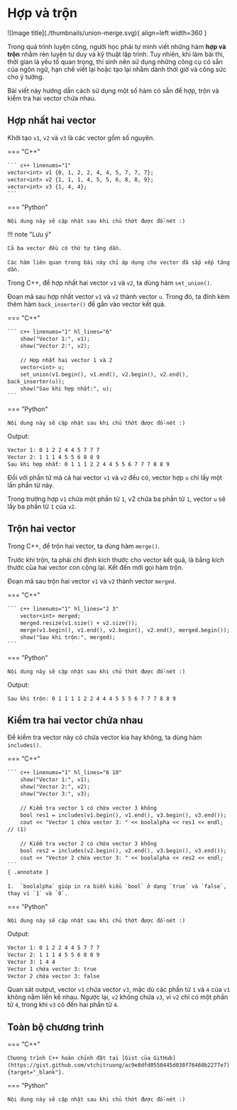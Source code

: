 # Hợp và trộn

<div class="result" markdown>
![Image title](./thumbnails/union-merge.svg){ align=left width=360 }

Trong quá trình luyện công, người học phải tự mình viết những hàm **hợp và trộn** nhằm rèn luyện tư duy và kỹ thuật lập trình. Tuy nhiên, khi làm bài thi, thời gian là yếu tố quan trọng, thí sinh nên sử dụng những công cụ có sẵn của ngôn ngữ, hạn chế viết lại hoặc tạo lại nhằm dành thời giờ và công sức cho ý tưởng.

Bài viết này hướng dẫn cách sử dụng một số hàm có sẵn để hợp, trộn và kiểm tra hai vector chứa nhau.

## Hợp nhất hai vector

Khởi tạo `v1`, `v2` và `v3` là các vector gồm số nguyên.

=== "C++"

    ``` c++ linenums="1"
    vector<int> v1 {0, 1, 2, 2, 4, 4, 5, 7, 7, 7};
    vector<int> v2 {1, 1, 1, 4, 5, 5, 6, 8, 8, 9};
    vector<int> v3 {1, 4, 4};
    ```
=== "Python"

    Nội dung này sẽ cập nhật sau khi chủ thớt được đồ-nét :)

!!! note "Lưu ý"

    Cả ba vector đều có thứ tự tăng dần.

    Các hàm liên quan trong bài này chỉ áp dụng cho vector đã sắp xếp tăng dần.

Trong C++, để hợp nhất hai vector `v1` và `v2`, ta dùng hàm `set_union()`. 

Đoạn mã sau hợp nhất vector `v1` và `v2` thành vector `u`. Trong đó, ta đính kèm thêm hàm `back_inserter()` để gắn vào vector kết quả.

=== "C++"

    ``` c++ linenums="1" hl_lines="6"
        show("Vector 1:", v1);
        show("Vector 2:", v2);
        
        // Hợp nhất hai vector 1 và 2
        vector<int> u;
        set_union(v1.begin(), v1.end(), v2.begin(), v2.end(), back_inserter(u));
        show("Sau khi hợp nhất:", u);
    ```
=== "Python"

    Nội dung này sẽ cập nhật sau khi chủ thớt được đồ-nét :)

Output:

```pycon
Vector 1: 0 1 2 2 4 4 5 7 7 7 
Vector 2: 1 1 1 4 5 5 6 8 8 9
Sau khi hợp nhất: 0 1 1 1 2 2 4 4 5 5 6 7 7 7 8 8 9
```

Đối với phần tử mà cả hai vector `v1` và `v2` đều có, vector hợp `u` chỉ lấy một lần phần tử này.

Trong trường hợp `v1` chứa một phần tử `1`, v2 chứa ba phần tử `1`, vector `u` sẽ lấy ba phần tử `1` của `v2`.

## Trộn hai vector

Trong C++, để trộn hai vector, ta dùng hàm `merge()`.

Trước khi trộn, ta phải chỉ định kích thước cho vector kết quả, là bằng kích thước của hai vector con cộng lại. Kết đến mới gọi hàm trộn.

Đoạn mã sau trộn hai vector `v1` và `v2` thành vector `merged`. 

=== "C++"

    ``` c++ linenums="1" hl_lines="2 3"
        vector<int> merged;
        merged.resize(v1.size() + v2.size());
        merge(v1.begin(), v1.end(), v2.begin(), v2.end(), merged.begin());
        show("Sau khi trộn:", merged);
    ```
=== "Python"

    Nội dung này sẽ cập nhật sau khi chủ thớt được đồ-nét :)

Output:

```pycon
Sau khi trộn: 0 1 1 1 1 2 2 4 4 4 5 5 5 6 7 7 7 8 8 9
```

## Kiểm tra hai vector chứa nhau

Để kiểm tra vector này có chứa vector kia hay không, ta dùng hàm `includes()`.

=== "C++"

    ``` c++ linenums="1" hl_lines="6 10"
        show("Vector 1:", v1);
        show("Vector 2:", v2);
        show("Vector 3:", v3);

        // Kiểm tra vector 1 có chứa vector 3 không
        bool res1 = includes(v1.begin(), v1.end(), v3.begin(), v3.end());
        cout << "Vector 1 chứa vector 3: " << boolalpha << res1 << endl; // (1)

        // Kiểm tra vector 2 có chứa vector 3 không
        bool res2 = includes(v2.begin(), v2.end(), v3.begin(), v3.end());
        cout << "Vector 2 chứa vector 3: " << boolalpha << res2 << endl;
    ```
    { .annotate }

    1.  `boolalpha` giúp in ra biến kiểu `bool` ở dạng `true` và `false`, thay vì `1` và `0`.

=== "Python"

    Nội dung này sẽ cập nhật sau khi chủ thớt được đồ-nét :)

Output:

```pycon
Vector 1: 0 1 2 2 4 4 5 7 7 7
Vector 2: 1 1 1 4 5 5 6 8 8 9
Vector 3: 1 4 4
Vector 1 chứa vector 3: true
Vector 2 chứa vector 3: false
```

Quan sát output, vector `v1` chứa vector `v3`, mặc dù các phần tử `1` và `4` của `v1` không nằm liền kề nhau. Ngược lại, `v2` không chứa `v3`, vì `v2` chỉ có một phần tử `4`, trong khi `v3` có đến hai phần tử `4`.

## Toàn bộ chương trình

=== "C++"

    Chương trình C++ hoàn chỉnh đặt tại [Gist của GitHub](https://gist.github.com/vtchitruong/ac9e8dfd0550445d038f76460b2277e7){target="_blank"}.

=== "Python"

    Nội dung này sẽ cập nhật sau khi chủ thớt được đồ-nét :)